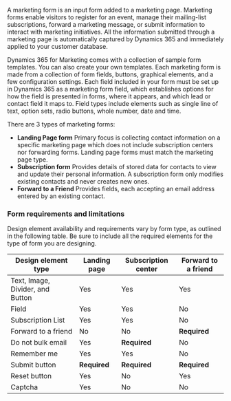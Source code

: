A marketing form is an input form added to a marketing page. Marketing forms enable visitors to register for an event, manage their mailing-list subscriptions, forward a marketing message, or submit information to interact with marketing initiatives. All the information submitted through a marketing page is automatically captured by Dynamics 365 and immediately applied to your customer database.

Dynamics 365 for Marketing comes with a collection of sample form templates. You can also create your own templates. Each marketing form is made from a collection of form fields, buttons, graphical elements, and a few configuration settings. Each field included in your form must be set up in Dynamics 365 as a marketing form field, which establishes options for how the field is presented in forms, where it appears, and which lead or contact field it maps to. Field types include elements such as single line of text, option sets, radio buttons, whole number, date and time.

There are 3 types of marketing forms:

-  **Landing Page form** Primary focus is collecting contact information on a specific marketing page which does not include subscription centers nor forwarding forms. Landing page forms must match the marketing page type.
-  **Subscription form** Provides details of stored data for contacts to view and update their personal information. A subscription form only modifies existing contacts and never creates new ones.
-  **Forward to a Friend** Provides fields, each accepting an email address entered by an existing contact.

### Form requirements and limitations

Design element availability and requirements vary by form type, as outlined in the following table. Be sure to include all the required elements for the type of form you are designing.

  |**Design element type**           | **Landing page**  | **Subscription center**  | **Forward to a friend**  |
  |----------------------------------| ------------------| -------------------------| -------------------------|
  |Text, Image, Divider, and Button  | Yes               | Yes                      | Yes                      |
  |Field                             | Yes               | Yes                      | No                       |
  |Subscription List                 | Yes               | Yes                      | No                       |
  |Forward to a friend               | No                | No                       | **Required**             |
  |Do not bulk email                 | Yes               | **Required**             | No                       |
  |Remember me                       | Yes               | Yes                      | No                       |
  |Submit button                     | **Required**      | **Required**             | **Required**             |
  |Reset button                      | Yes               | No                       | Yes                      |
  |Captcha                           | Yes               | No                       | No                       |
